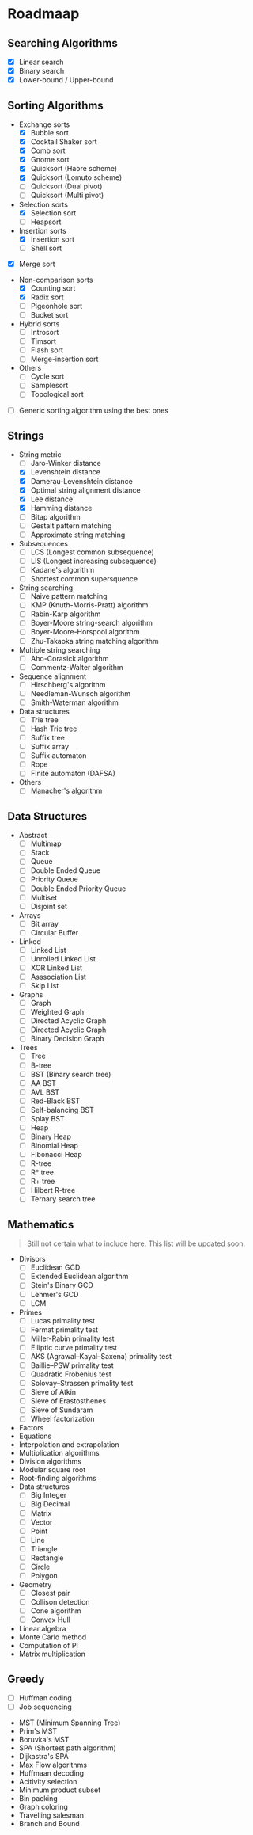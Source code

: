 # Roadmaap

## Searching Algorithms

- [x] Linear search
- [x] Binary search
- [x] Lower-bound / Upper-bound

## Sorting Algorithms

- Exchange sorts
  - [x] Bubble sort
  - [x] Cocktail Shaker sort
  - [x] Comb sort
  - [x] Gnome sort
  - [x] Quicksort (Haore scheme)
  - [x] Quicksort (Lomuto scheme)
  - [ ] Quicksort (Dual pivot)
  - [ ] Quicksort (Multi pivot)
- Selection sorts
  - [x] Selection sort
  - [ ] Heapsort
- Insertion sorts
  - [x] Insertion sort
  - [ ] Shell sort
- [x] Merge sort
- Non-comparison sorts
  - [x] Counting sort
  - [x] Radix sort
  - [ ] Pigeonhole sort
  - [ ] Bucket sort
- Hybrid sorts
  - [ ] Introsort
  - [ ] Timsort
  - [ ] Flash sort
  - [ ] Merge-insertion sort
- Others
  - [ ] Cycle sort
  - [ ] Samplesort
  - [ ] Topological sort
- [ ] Generic sorting algorithm using the best ones

## Strings

- String metric
  - [ ] Jaro-Winker distance
  - [x] Levenshtein distance
  - [x] Damerau-Levenshtein distance
  - [x] Optimal string alignment distance
  - [x] Lee distance
  - [x] Hamming distance
  - [ ] Bitap algorithm
  - [ ] Gestalt pattern matching
  - [ ] Approximate string matching
- Subsequences
  - [ ] LCS (Longest common subsequence)
  - [ ] LIS (Longest increasing subsequence)
  - [ ] Kadane's algorithm
  - [ ] Shortest common supersquence
- String searching
  - [ ] Naive pattern matching
  - [ ] KMP (Knuth-Morris-Pratt) algorithm
  - [ ] Rabin-Karp algorithm
  - [ ] Boyer-Moore string-search algorithm
  - [ ] Boyer-Moore-Horspool algorithm
  - [ ] Zhu-Takaoka string matching algorithm
- Multiple string searching
  - [ ] Aho-Corasick algorithm
  - [ ] Commentz-Walter algorithm
- Sequence alignment
  - [ ] Hirschberg's algorithm
  - [ ] Needleman-Wunsch algorithm
  - [ ] Smith-Waterman algorithm
- Data structures
  - [ ] Trie tree
  - [ ] Hash Trie tree
  - [ ] Suffix tree
  - [ ] Suffix array
  - [ ] Suffix automaton
  - [ ] Rope
  - [ ] Finite automaton (DAFSA)
- Others
  - [ ] Manacher's algorithm

## Data Structures

- Abstract
  - [ ] Multimap
  - [ ] Stack
  - [ ] Queue
  - [ ] Double Ended Queue
  - [ ] Priority Queue
  - [ ] Double Ended Priority Queue
  - [ ] Multiset
  - [ ] Disjoint set
- Arrays
  - [ ] Bit array
  - [ ] Circular Buffer
- Linked
  - [ ] Linked List
  - [ ] Unrolled Linked List
  - [ ] XOR Linked List
  - [ ] Asssociation List
  - [ ] Skip List
- Graphs
  - [ ] Graph
  - [ ] Weighted Graph
  - [ ] Directed Acyclic Graph
  - [ ] Directed Acyclic Graph
  - [ ] Binary Decision Graph
- Trees
  - [ ] Tree
  - [ ] B-tree
  - [ ] BST (Binary search tree)
  - [ ] AA BST
  - [ ] AVL BST
  - [ ] Red-Black BST
  - [ ] Self-balancing BST
  - [ ] Splay BST
  - [ ] Heap
  - [ ] Binary Heap
  - [ ] Binomial Heap
  - [ ] Fibonacci Heap
  - [ ] R-tree
  - [ ] R* tree
  - [ ] R+ tree
  - [ ] Hilbert R-tree
  - [ ] Ternary search tree

## Mathematics

> Still not certain what to include here. This list will be updated soon.

- Divisors
  - [ ] Euclidean GCD
  - [ ] Extended Euclidean algorithm
  - [ ] Stein's Binary GCD
  - [ ] Lehmer's GCD
  - [ ] LCM
- Primes
  - [ ] Lucas primality test
  - [ ] Fermat primality test
  - [ ] Miller-Rabin primality test
  - [ ] Elliptic curve primality test
  - [ ] AKS (Agrawal–Kayal–Saxena) primality test
  - [ ] Baillie–PSW primality test
  - [ ] Quadratic Frobenius test
  - [ ] Solovay–Strassen primality test
  - [ ] Sieve of Atkin
  - [ ] Sieve of Erastosthenes
  - [ ] Sieve of Sundaram
  - [ ] Wheel factorization
- Factors
- Equations
- Interpolation and extrapolation
- Multiplication algorithms
- Division algorithms
- Modular square root
- Root-finding algorithms
- Data structures
  - [ ] Big Integer
  - [ ] Big Decimal
  - [ ] Matrix
  - [ ] Vector
  - [ ] Point
  - [ ] Line
  - [ ] Triangle
  - [ ] Rectangle
  - [ ] Circle
  - [ ] Polygon
- Geometry
  - [ ] Closest pair
  - [ ] Collison detection
  - [ ] Cone algorithm
  - [ ] Convex Hull
- Linear algebra
- Monte Carlo method
- Computation of PI
- Matrix multiplication

## Greedy
- [ ] Huffman coding
- [ ] Job sequencing
- MST (Minimum Spanning Tree)
- Prim's MST
- Boruvka's MST
- SPA (Shortest path algorithm)
- Dijkastra's SPA
- Max Flow algorithms
- Huffmaan decoding
- Acitivity selection
- Minimum product subset
- Bin packing
- Graph coloring
- Travelling salesman
- Branch and Bound

